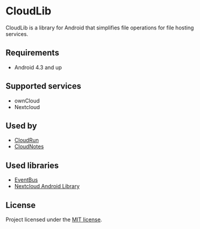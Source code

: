 # CloudLib

CloudLib is a library for Android that simplifies file operations for file hosting services.


## Requirements

+ Android 4.3 and up


## Supported services

+ ownCloud
+ Nextcloud


## Used by

+ [CloudRun](https://github.com/Alkisum/CloudRun)
+ [CloudNotes](https://github.com/Alkisum/CloudNotes)


## Used libraries

+ [EventBus](https://github.com/greenrobot/EventBus)
+ [Nextcloud Android Library](https://github.com/nextcloud/android-library)


## License

Project licensed under the [MIT license](http://opensource.org/licenses/mit-license.php).
